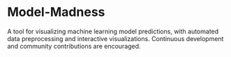 # Model-Madness
A tool for visualizing machine learning model predictions, with automated data preprocessing and interactive visualizations. Continuous development and community contributions are encouraged.

